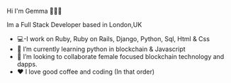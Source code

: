 Hi I'm Gemma 👩🏽‍💻


Im a Full Stack Developer based in London,UK

- 💻-I work on Ruby, Ruby on Rails, Django, Python, Sql, Html & Css
- 🌱 I’m currently learning python in blockchain & Javascript
- 👯 I’m looking to collaborate female focused blockchain technology and dapps.
- ♥️ I love good coffee and coding (In that order)
